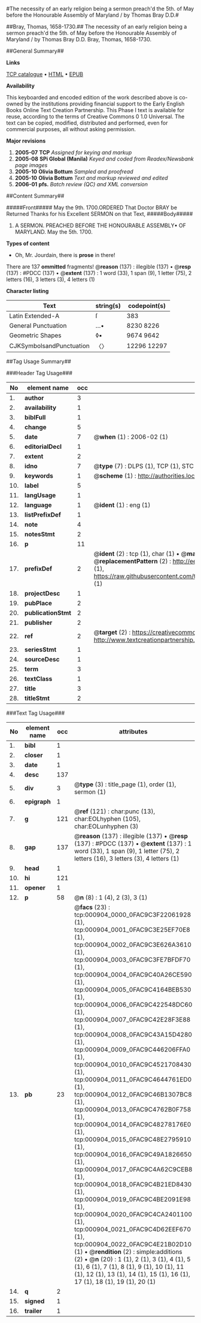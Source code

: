 #The necessity of an early religion being a sermon preach'd the 5th. of May before the Honourable Assembly of Maryland / by Thomas Bray D.D.#

##Bray, Thomas, 1658-1730.##
The necessity of an early religion being a sermon preach'd the 5th. of May before the Honourable Assembly of Maryland / by Thomas Bray D.D.
Bray, Thomas, 1658-1730.

##General Summary##

**Links**

[TCP catalogue](http://www.ota.ox.ac.uk/tcp/)  • 
[HTML](http://tei.it.ox.ac.uk/tcp/Texts-HTML/free/N00/N00750.html)  • 
[EPUB](http://tei.it.ox.ac.uk/tcp/Texts-EPUB/free/N00/N00750.epub)

**Availability**

This keyboarded and encoded edition of the
	       work described above is co-owned by the institutions
	       providing financial support to the Early English Books
	       Online Text Creation Partnership. This Phase I text is
	       available for reuse, according to the terms of Creative
	       Commons 0 1.0 Universal. The text can be copied,
	       modified, distributed and performed, even for
	       commercial purposes, all without asking permission.

**Major revisions**

1. __2005-07__ __TCP__ *Assigned for keying and markup*
1. __2005-08__ __SPi Global (Manila)__ *Keyed and coded from Readex/Newsbank page images*
1. __2005-10__ __Olivia Bottum__ *Sampled and proofread*
1. __2005-10__ __Olivia Bottum__ *Text and markup reviewed and edited*
1. __2006-01__ __pfs.__ *Batch review (QC) and XML conversion*

##Content Summary##

#####Front#####
May the 9th. 1700.ORDERED That Doctor BRAY be Returned Thanks for his Excellent SERMON on that Text,
#####Body#####

1. A SERMON. PREACHED BEFORE THE HONOURABLE ASSEMBLY▪ OF MARYLAND. May the 5th. 1700.

**Types of content**

  * Oh, Mr. Jourdain, there is **prose** in there!

There are 137 **ommitted** fragments! 
 @__reason__ (137) : illegible (137)  •  @__resp__ (137) : #PDCC (137)  •  @__extent__ (137) : 1 word (33), 1 span (9), 1 letter (75), 2 letters (16), 3 letters (3), 4 letters (1)

**Character listing**


|Text|string(s)|codepoint(s)|
|---|---|---|
|Latin Extended-A|ſ|383|
|General Punctuation|…•|8230 8226|
|Geometric Shapes|◊▪|9674 9642|
|CJKSymbolsandPunctuation|〈〉|12296 12297|

##Tag Usage Summary##

###Header Tag Usage###

|No|element name|occ|attributes|
|---|---|---|---|
|1.|__author__|3||
|2.|__availability__|1||
|3.|__biblFull__|1||
|4.|__change__|5||
|5.|__date__|7| @__when__ (1) : 2006-02 (1)|
|6.|__editorialDecl__|1||
|7.|__extent__|2||
|8.|__idno__|7| @__type__ (7) : DLPS (1), TCP (1), STC (2), NOTIS (1), IMAGE-SET (1), EVANS-CITATION (1)|
|9.|__keywords__|1| @__scheme__ (1) : http://authorities.loc.gov/ (1)|
|10.|__label__|5||
|11.|__langUsage__|1||
|12.|__language__|1| @__ident__ (1) : eng (1)|
|13.|__listPrefixDef__|1||
|14.|__note__|4||
|15.|__notesStmt__|2||
|16.|__p__|11||
|17.|__prefixDef__|2| @__ident__ (2) : tcp (1), char (1)  •  @__matchPattern__ (2) : ([0-9\-]+):([0-9IVX]+) (1), (.+) (1)  •  @__replacementPattern__ (2) : http://eebo.chadwyck.com/downloadtiff?vid=$1&page=$2 (1), https://raw.githubusercontent.com/textcreationpartnership/Texts/master/tcpchars.xml#$1 (1)|
|18.|__projectDesc__|1||
|19.|__pubPlace__|2||
|20.|__publicationStmt__|2||
|21.|__publisher__|2||
|22.|__ref__|2| @__target__ (2) : https://creativecommons.org/publicdomain/zero/1.0/ (1), http://www.textcreationpartnership.org/docs/. (1)|
|23.|__seriesStmt__|1||
|24.|__sourceDesc__|1||
|25.|__term__|3||
|26.|__textClass__|1||
|27.|__title__|3||
|28.|__titleStmt__|2||


###Text Tag Usage###

|No|element name|occ|attributes|
|---|---|---|---|
|1.|__bibl__|1||
|2.|__closer__|1||
|3.|__date__|1||
|4.|__desc__|137||
|5.|__div__|3| @__type__ (3) : title_page (1), order (1), sermon (1)|
|6.|__epigraph__|1||
|7.|__g__|121| @__ref__ (121) : char:punc (13), char:EOLhyphen (105), char:EOLunhyphen (3)|
|8.|__gap__|137| @__reason__ (137) : illegible (137)  •  @__resp__ (137) : #PDCC (137)  •  @__extent__ (137) : 1 word (33), 1 span (9), 1 letter (75), 2 letters (16), 3 letters (3), 4 letters (1)|
|9.|__head__|1||
|10.|__hi__|121||
|11.|__opener__|1||
|12.|__p__|58| @__n__ (8) : 1 (4), 2 (3), 3 (1)|
|13.|__pb__|23| @__facs__ (23) : tcp:000904_0000_0FAC9C3F22061928 (1), tcp:000904_0001_0FAC9C3E25EF70E8 (1), tcp:000904_0002_0FAC9C3E626A3610 (1), tcp:000904_0003_0FAC9C3FE7BFDF70 (1), tcp:000904_0004_0FAC9C40A26CE590 (1), tcp:000904_0005_0FAC9C4164BEB530 (1), tcp:000904_0006_0FAC9C422548DC60 (1), tcp:000904_0007_0FAC9C42E28F3E88 (1), tcp:000904_0008_0FAC9C43A15D4280 (1), tcp:000904_0009_0FAC9C446206FFA0 (1), tcp:000904_0010_0FAC9C4521708430 (1), tcp:000904_0011_0FAC9C4644761ED0 (1), tcp:000904_0012_0FAC9C46B1307BC8 (1), tcp:000904_0013_0FAC9C4762B0F758 (1), tcp:000904_0014_0FAC9C48278176E0 (1), tcp:000904_0015_0FAC9C48E2795910 (1), tcp:000904_0016_0FAC9C49A1826650 (1), tcp:000904_0017_0FAC9C4A62C9CEB8 (1), tcp:000904_0018_0FAC9C4B21ED8430 (1), tcp:000904_0019_0FAC9C4BE2091E98 (1), tcp:000904_0020_0FAC9C4CA2401100 (1), tcp:000904_0021_0FAC9C4D62EEF670 (1), tcp:000904_0022_0FAC9C4E21B02D10 (1)  •  @__rendition__ (2) : simple:additions (2)  •  @__n__ (20) : 1 (1), 2 (1), 3 (1), 4 (1), 5 (1), 6 (1), 7 (1), 8 (1), 9 (1), 10 (1), 11 (1), 12 (1), 13 (1), 14 (1), 15 (1), 16 (1), 17 (1), 18 (1), 19 (1), 20 (1)|
|14.|__q__|2||
|15.|__signed__|1||
|16.|__trailer__|1||
